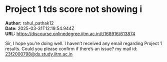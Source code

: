 # Project 1 tds score not showing i

**Author:** rahul_pathak12  
**Date:** 2025-03-31T12:19:54.944Z  
**URL:** https://discourse.onlinedegree.iitm.ac.in/t/168916/613874

Sir, I hope you’re doing well. I haven’t received any email regarding Project 1 results. Could you please confirm if there’s an issue?
my mail id: 23f2000798@ds.study.iitm.ac.in
